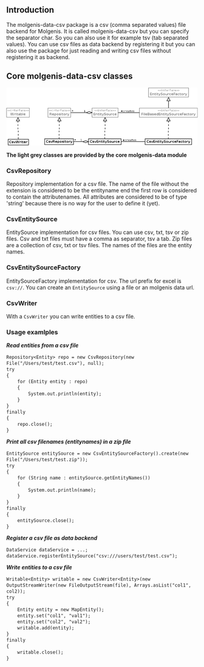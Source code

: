 ## Introduction

The molgenis-data-csv package is a csv (comma separated values) file backend for Molgenis. It is called molgenis-data-csv but you can specify the separator char. So you can also use it for example tsv (tab separated values). You can use csv files as data backend by registering it but you can also use the package for just reading and writing csv files without registering it as backend.


## Core molgenis-data-csv classes
<img src="molgenis-data-csv.png" />

**The light grey classes are provided by the core molgenis-data module**

### CsvRepository
Repository implementation for a csv file. The name of the file without the extension is considered to be the entityname end the first row is considered to contain the attributenames. All attributes are considered to be of type 'string' because there is no way for the user to define it (yet). 

### CsvEntitySource
EntitySource implementation for csv files. You can use csv, txt, tsv or zip files. Csv and txt files must have a comma as separator, tsv a tab. Zip files are a collection of csv, txt or tsv files. The names of the files are the entity names.

### CsvEntitySourceFactory
EntitySourceFactory implementation for csv. The url prefix for excel is `csv://`. You can create an `EntitySource` using a file or an molgenis data url.

### CsvWriter
With a `CsvWriter` you can write entities to a csv file.


### Usage examlples
***Read entities from a csv file***

```
Repository<Entity> repo = new CsvRepository(new File("/Users/test/test.csv"), null);
try
{
	for (Entity entity : repo)
    {
    	System.out.println(entity);
    }
}
finally
{
 	repo.close();
}

```

***Print all csv filenames (entitynames) in a zip file***

```
EntitySource entitySource = new CsvEntitySourceFactory().create(new File("/Users/test/test.zip"));
try
{
    for (String name : entitySource.getEntityNames())
    {
        System.out.println(name);
    }
}
finally
{
    entitySource.close();
}
```

***Register a csv file as data backend***

```
DataService dataService = ...;
dataService.registerEntitySource("csv:///users/test/test.csv");
```

***Write entities to a csv file***

```
Writable<Entity> writable = new CsvWriter<Entity>(new OutputStreamWriter(new FileOutputStream(file), Arrays.asList("col1", col2));
try
{
	Entity entity = new MapEntity();
	entity.set("col1", "val1");
	entity.set("col2", "val2");
	writable.add(entity);
}
finally
{
	writable.close();
}

```

